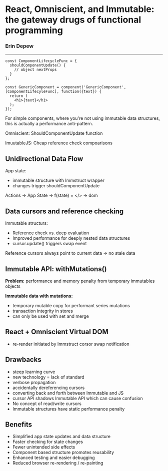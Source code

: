 # React, Omniscient, and Immutable: the gateway drugs of functional programming
### Erin Depew

---


```
const ComponentLifecycleFunc = {
  shouldComponentUpdate() {
    // object nextProps
  }
};

const GenericComponent = component('GenericComponent', [ComponentLifecyleFunc], function({text}) {
  return (
    <h1>{text}</h1>
  );
});
```

For simple components, where you're not using immutable data structures, this is actually a performance anti-pattern.

Omniscient: ShouldComponentUpdate function

ImuutableJS: Cheap reference check compoarisons

## Unidirectional Data Flow

App state:
* immutable structure with Immstruct wrapper
* changes trigger shouldComponentUpdate

Actions -> App State -> f(state) = </> -> dom

## Data cursors and reference checking

Immutable structurs:
* Reference check vs. deep evaluation
* Improved performance for deeply nested data structures
* cursor.update() triggers swap event

Reference cursors always point to current data => no stale data

## Immutable API: withMutations()

__Problem:__ performance and memory penalty from temporary immutables objects

__Immutable data with mutations:__ 
* temporary mutable copy for performant series mutations
* transaction integrity in stores
* can only be used with set and merge

## React + Omniscient Virtual DOM

* re-render initiated by Immstruct corsor swap notification

## Drawbacks

* steep learning curve
* new technology = lack of standard
* verbose propagation
* accidentally dereferencing cursors
* converting back and forth between Immutable and JS
* cursor API shadows Immutable API which can cause confusion
* No concept of read/write cursors
* Immutable structures have static performance penalty

## Benefits

* Simplified app state updates and data structure
* Faster checking for state changes
* Fewer unintended side effects
* Component based structure promotes reusability
* Enhanced testing and easier debugging
* Reduced browser re-rendering / re-painting

